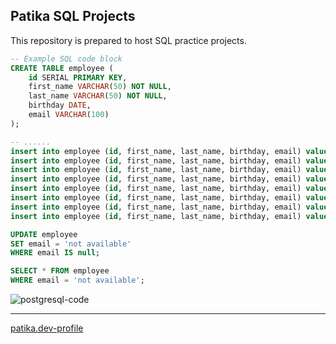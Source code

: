 ## Patika SQL Projects
This repository is prepared to host SQL practice projects.
```sql
-- Example SQL code block
CREATE TABLE employee (
	id SERIAL PRIMARY KEY,
	first_name VARCHAR(50) NOT NULL,
	last_name VARCHAR(50) NOT NULL,
	birthday DATE,
	email VARCHAR(100)
);

-- ......
insert into employee (id, first_name, last_name, birthday, email) values (43, 'Ferdinande', 'Dunniom', '2023-05-17 06:32:30', null);
insert into employee (id, first_name, last_name, birthday, email) values (44, 'Joletta', 'Severwright', '2023-04-27 06:58:23', 'jseverwright17@ebay.co.uk');
insert into employee (id, first_name, last_name, birthday, email) values (45, 'Auguste', 'Boame', '2022-10-22 01:29:50', 'aboame18@nba.com');
insert into employee (id, first_name, last_name, birthday, email) values (46, 'Gianna', 'Stanion', '2023-02-08 00:22:57', 'gstanion19@newsvine.com');
insert into employee (id, first_name, last_name, birthday, email) values (47, 'Pyotr', 'Aslet', '2023-06-26 07:34:52', 'paslet1a@ftc.gov');
insert into employee (id, first_name, last_name, birthday, email) values (48, 'Emmott', 'Alanbrooke', '2022-07-13 05:48:12', null);
insert into employee (id, first_name, last_name, birthday, email) values (49, 'Lesly', 'Mower', '2022-08-11 17:07:11', 'lmower1c@ed.gov');
insert into employee (id, first_name, last_name, birthday, email) values (50, 'Georges', 'Dunning', '2023-05-08 06:17:11', 'gdunning1d@google.cn');

UPDATE employee
SET email = 'not available'
WHERE email IS null;

SELECT * FROM employee
WHERE email = 'not available';
```
![postgresql-code](https://github.com/sudeatesoglu2/patika_SQL/assets/106230756/f9c22546-1315-4d43-b310-d22d22e696b8)

---
[patika.dev-profile](https://app.patika.dev/sudeatesoglu)
